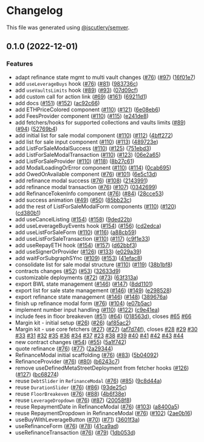 # Changelog

This file was generated using [@jscutlery/semver](https://github.com/jscutlery/semver).

## 0.1.0 (2022-12-01)

### Features

- adapt refinance state mgmt to multi vault changes ([#76](https://github.com/metastreet-labs/metastreet-sdk/issues/76)) ([#97](https://github.com/metastreet-labs/metastreet-sdk/issues/97)) ([16f01e7](https://github.com/metastreet-labs/metastreet-sdk/commit/16f01e7d2dc5b0efc6d1be07c5ce5c38a2db15ae))
- add `useLeverageBuys` hook ([#76](https://github.com/metastreet-labs/metastreet-sdk/issues/76)) ([#81](https://github.com/metastreet-labs/metastreet-sdk/issues/81)) ([983736c](https://github.com/metastreet-labs/metastreet-sdk/commit/983736cdb6e859eafeddbb22fcac4329fcefd8f6))
- add `useVaultsLimits` hook ([#89](https://github.com/metastreet-labs/metastreet-sdk/issues/89)) ([#93](https://github.com/metastreet-labs/metastreet-sdk/issues/93)) ([07d09cf](https://github.com/metastreet-labs/metastreet-sdk/commit/07d09cf70910d0eab194e2873289333dc750314b))
- add custom call for action link ([#69](https://github.com/metastreet-labs/metastreet-sdk/issues/69)) ([#161](https://github.com/metastreet-labs/metastreet-sdk/issues/161)) ([69211d1](https://github.com/metastreet-labs/metastreet-sdk/commit/69211d1a357f9afda816eece23e864c83d0c4613))
- add docs ([#151](https://github.com/metastreet-labs/metastreet-sdk/issues/151)) ([#152](https://github.com/metastreet-labs/metastreet-sdk/issues/152)) ([ac92c66](https://github.com/metastreet-labs/metastreet-sdk/commit/ac92c6679308628d28ea97bb12e18715fd01ce74))
- add ETHPriceColored component ([#110](https://github.com/metastreet-labs/metastreet-sdk/issues/110)) ([#121](https://github.com/metastreet-labs/metastreet-sdk/issues/121)) ([6e08eb6](https://github.com/metastreet-labs/metastreet-sdk/commit/6e08eb64e15c55728b71976a6f9ae8e8242d23d4))
- add FeesProvider component ([#110](https://github.com/metastreet-labs/metastreet-sdk/issues/110)) ([#115](https://github.com/metastreet-labs/metastreet-sdk/issues/115)) ([e241de8](https://github.com/metastreet-labs/metastreet-sdk/commit/e241de8b688526a2fe8ad247087d3d997231bd86))
- add fetchers/hooks for supported collections and vaults limits ([#89](https://github.com/metastreet-labs/metastreet-sdk/issues/89)) ([#94](https://github.com/metastreet-labs/metastreet-sdk/issues/94)) ([52769b4](https://github.com/metastreet-labs/metastreet-sdk/commit/52769b4bc254cd176d42e3055909500670ed686a))
- add initial list for sale modal component ([#110](https://github.com/metastreet-labs/metastreet-sdk/issues/110)) ([#112](https://github.com/metastreet-labs/metastreet-sdk/issues/112)) ([4bff272](https://github.com/metastreet-labs/metastreet-sdk/commit/4bff27221033c59e48dd51471834dac6ad0f1b51))
- add list for sale input component ([#110](https://github.com/metastreet-labs/metastreet-sdk/issues/110)) ([#113](https://github.com/metastreet-labs/metastreet-sdk/issues/113)) ([489723e](https://github.com/metastreet-labs/metastreet-sdk/commit/489723eb381734ab7f61ac87906c6f283dc81523))
- add ListForSaleModalSuccess ([#110](https://github.com/metastreet-labs/metastreet-sdk/issues/110)) ([#125](https://github.com/metastreet-labs/metastreet-sdk/issues/125)) ([751ebd3](https://github.com/metastreet-labs/metastreet-sdk/commit/751ebd3236ae3f62e893b075cec6b217e5ee6214))
- add ListForSaleModalTransaction ([#110](https://github.com/metastreet-labs/metastreet-sdk/issues/110)) ([#123](https://github.com/metastreet-labs/metastreet-sdk/issues/123)) ([06e2a65](https://github.com/metastreet-labs/metastreet-sdk/commit/06e2a65a363edcf8e4008c56904429ea1a7d2527))
- add ListForSaleProvider ([#110](https://github.com/metastreet-labs/metastreet-sdk/issues/110)) ([#118](https://github.com/metastreet-labs/metastreet-sdk/issues/118)) ([8b27c61](https://github.com/metastreet-labs/metastreet-sdk/commit/8b27c6134964806426f32cbdf4c19eb538dc8fb8))
- add ModalLoadingOrError component ([#110](https://github.com/metastreet-labs/metastreet-sdk/issues/110)) ([#114](https://github.com/metastreet-labs/metastreet-sdk/issues/114)) ([0cab695](https://github.com/metastreet-labs/metastreet-sdk/commit/0cab6953bf0690172d576c14e84590f7bc4f0903))
- add OwedOrAvailable component ([#76](https://github.com/metastreet-labs/metastreet-sdk/issues/76)) ([#101](https://github.com/metastreet-labs/metastreet-sdk/issues/101)) ([6e5c13d](https://github.com/metastreet-labs/metastreet-sdk/commit/6e5c13dfe9d98e31fe49897a14a95018798f81e9))
- add refinance modal success ([#76](https://github.com/metastreet-labs/metastreet-sdk/issues/76)) ([#108](https://github.com/metastreet-labs/metastreet-sdk/issues/108)) ([2143991](https://github.com/metastreet-labs/metastreet-sdk/commit/2143991d97eae003794c9188e5ca66126012c72a))
- add refinance modal transaction ([#76](https://github.com/metastreet-labs/metastreet-sdk/issues/76)) ([#107](https://github.com/metastreet-labs/metastreet-sdk/issues/107)) ([0342699](https://github.com/metastreet-labs/metastreet-sdk/commit/0342699a055fea3bdc1fdcdb5a2afb0ea597ecf0))
- add RefinanceTokenInfo component ([#76](https://github.com/metastreet-labs/metastreet-sdk/issues/76)) ([#84](https://github.com/metastreet-labs/metastreet-sdk/issues/84)) ([28cce53](https://github.com/metastreet-labs/metastreet-sdk/commit/28cce534cde53156bcfff3224254a4d91ae27f4e))
- add success animation ([#49](https://github.com/metastreet-labs/metastreet-sdk/issues/49)) ([#50](https://github.com/metastreet-labs/metastreet-sdk/issues/50)) ([85bb23c](https://github.com/metastreet-labs/metastreet-sdk/commit/85bb23c05ba24e89843e8fa171f7315bb389cbcb))
- add the rest of ListForSaleModalForm components ([#110](https://github.com/metastreet-labs/metastreet-sdk/issues/110)) ([#120](https://github.com/metastreet-labs/metastreet-sdk/issues/120)) ([cd380b1](https://github.com/metastreet-labs/metastreet-sdk/commit/cd380b125b1eb1c01ff472fac744d9f1b77ffd6f))
- add useCancelListing ([#154](https://github.com/metastreet-labs/metastreet-sdk/issues/154)) ([#158](https://github.com/metastreet-labs/metastreet-sdk/issues/158)) ([9ded22b](https://github.com/metastreet-labs/metastreet-sdk/commit/9ded22b6f9d164a7ccc09ad119641bb3ead0c36f))
- add useLeverageBuyEvents hook ([#154](https://github.com/metastreet-labs/metastreet-sdk/issues/154)) ([#156](https://github.com/metastreet-labs/metastreet-sdk/issues/156)) ([cd2edca](https://github.com/metastreet-labs/metastreet-sdk/commit/cd2edca0245a8fa541781ae57c43daa4213fb8a5))
- add useListForSaleForm ([#110](https://github.com/metastreet-labs/metastreet-sdk/issues/110)) ([#116](https://github.com/metastreet-labs/metastreet-sdk/issues/116)) ([a88cb59](https://github.com/metastreet-labs/metastreet-sdk/commit/a88cb599d8d5f08264ee9414e30fe1b742289325))
- add useListForSaleTransaction ([#110](https://github.com/metastreet-labs/metastreet-sdk/issues/110)) ([#117](https://github.com/metastreet-labs/metastreet-sdk/issues/117)) ([c9f1e33](https://github.com/metastreet-labs/metastreet-sdk/commit/c9f1e33bafdffbda95e2efdf94ce769f2a341100))
- add useRepayETH hook ([#154](https://github.com/metastreet-labs/metastreet-sdk/issues/154)) ([#157](https://github.com/metastreet-labs/metastreet-sdk/issues/157)) ([d62bbf3](https://github.com/metastreet-labs/metastreet-sdk/commit/d62bbf34b50eb7971bbbdf5d2923fa7ce54b393c))
- add useSignerOrProvider ([#126](https://github.com/metastreet-labs/metastreet-sdk/issues/126)) ([#133](https://github.com/metastreet-labs/metastreet-sdk/issues/133)) ([e029a39](https://github.com/metastreet-labs/metastreet-sdk/commit/e029a3960248c0334f6d361d44d734dbaf98924f))
- add waitForSubgraphSYnc ([#109](https://github.com/metastreet-labs/metastreet-sdk/issues/109)) ([#153](https://github.com/metastreet-labs/metastreet-sdk/issues/153)) ([41efac8](https://github.com/metastreet-labs/metastreet-sdk/commit/41efac8e53f51bcf8b22608af05fa666364bcdf7))
- consolidate list for sale modal structure ([#110](https://github.com/metastreet-labs/metastreet-sdk/issues/110)) ([#119](https://github.com/metastreet-labs/metastreet-sdk/issues/119)) ([38b1bf8](https://github.com/metastreet-labs/metastreet-sdk/commit/38b1bf810b8bd6ae813c3ec2475e7ecf04c56f97))
- contracts changes ([#52](https://github.com/metastreet-labs/metastreet-sdk/issues/52)) ([#53](https://github.com/metastreet-labs/metastreet-sdk/issues/53)) ([32633d9](https://github.com/metastreet-labs/metastreet-sdk/commit/32633d9ba9fff150e28cce168e8d4fdb686bbb1c))
- customizable deployments ([#72](https://github.com/metastreet-labs/metastreet-sdk/issues/72)) ([#73](https://github.com/metastreet-labs/metastreet-sdk/issues/73)) ([63f313a](https://github.com/metastreet-labs/metastreet-sdk/commit/63f313a54d738da4134dc9b6096ae518f51887be))
- export BWL state management ([#146](https://github.com/metastreet-labs/metastreet-sdk/issues/146)) ([#147](https://github.com/metastreet-labs/metastreet-sdk/issues/147)) ([8dd1101](https://github.com/metastreet-labs/metastreet-sdk/commit/8dd11015eca863207b7315cd9291447eda249f41))
- export list for sale state management ([#146](https://github.com/metastreet-labs/metastreet-sdk/issues/146)) ([#149](https://github.com/metastreet-labs/metastreet-sdk/issues/149)) ([e298528](https://github.com/metastreet-labs/metastreet-sdk/commit/e2985281b71be31e5aeeadb357b7bbc26176b41a))
- export refinance state management ([#146](https://github.com/metastreet-labs/metastreet-sdk/issues/146)) ([#148](https://github.com/metastreet-labs/metastreet-sdk/issues/148)) ([389676a](https://github.com/metastreet-labs/metastreet-sdk/commit/389676abe866ec3b97c3104b4912833e6c65077d))
- finish up refinance modal form ([#76](https://github.com/metastreet-labs/metastreet-sdk/issues/76)) ([#104](https://github.com/metastreet-labs/metastreet-sdk/issues/104)) ([e07b5ac](https://github.com/metastreet-labs/metastreet-sdk/commit/e07b5ac0520975d729074315da6a196f3e4a0a2b))
- implement number input handling ([#110](https://github.com/metastreet-labs/metastreet-sdk/issues/110)) ([#122](https://github.com/metastreet-labs/metastreet-sdk/issues/122)) ([c9e41ea](https://github.com/metastreet-labs/metastreet-sdk/commit/c9e41eaf72eaefc2fc10721a964876f1b440812e))
- include fees in floor breakeven ([#51](https://github.com/metastreet-labs/metastreet-sdk/issues/51)) ([#64](https://github.com/metastreet-labs/metastreet-sdk/issues/64)) ([018563d](https://github.com/metastreet-labs/metastreet-sdk/commit/018563ded04f52416fc3b6267139867c64bb8800)), closes [#65](https://github.com/metastreet-labs/metastreet-sdk/issues/65) [#66](https://github.com/metastreet-labs/metastreet-sdk/issues/66)
- Margin kit - initial setup ([#26](https://github.com/metastreet-labs/metastreet-sdk/issues/26)) ([#26](https://github.com/metastreet-labs/metastreet-sdk/issues/26)) ([af85ac2](https://github.com/metastreet-labs/metastreet-sdk/commit/af85ac21cbd5db5da81a7e3e10d25f14a2b37b13))
- Margin kit - use core fetchers ([#27](https://github.com/metastreet-labs/metastreet-sdk/issues/27)) ([#27](https://github.com/metastreet-labs/metastreet-sdk/issues/27)) ([af7d74f](https://github.com/metastreet-labs/metastreet-sdk/commit/af7d74fc1ea4ad51f4347ac899fe4e7acb96ad11)), closes [#28](https://github.com/metastreet-labs/metastreet-sdk/issues/28) [#29](https://github.com/metastreet-labs/metastreet-sdk/issues/29) [#30](https://github.com/metastreet-labs/metastreet-sdk/issues/30) [#33](https://github.com/metastreet-labs/metastreet-sdk/issues/33) [#31](https://github.com/metastreet-labs/metastreet-sdk/issues/31) [#32](https://github.com/metastreet-labs/metastreet-sdk/issues/32) [#35](https://github.com/metastreet-labs/metastreet-sdk/issues/35) [#36](https://github.com/metastreet-labs/metastreet-sdk/issues/36) [#34](https://github.com/metastreet-labs/metastreet-sdk/issues/34) [#37](https://github.com/metastreet-labs/metastreet-sdk/issues/37) [#23](https://github.com/metastreet-labs/metastreet-sdk/issues/23) [#38](https://github.com/metastreet-labs/metastreet-sdk/issues/38) [#39](https://github.com/metastreet-labs/metastreet-sdk/issues/39) [#40](https://github.com/metastreet-labs/metastreet-sdk/issues/40) [#41](https://github.com/metastreet-labs/metastreet-sdk/issues/41) [#42](https://github.com/metastreet-labs/metastreet-sdk/issues/42) [#43](https://github.com/metastreet-labs/metastreet-sdk/issues/43) [#44](https://github.com/metastreet-labs/metastreet-sdk/issues/44)
- new contract changes ([#54](https://github.com/metastreet-labs/metastreet-sdk/issues/54)) ([#55](https://github.com/metastreet-labs/metastreet-sdk/issues/55)) ([5a1f742](https://github.com/metastreet-labs/metastreet-sdk/commit/5a1f7421db334d72fa14d895b41bbb196cc83f86))
- quote refinance ([#76](https://github.com/metastreet-labs/metastreet-sdk/issues/76)) ([#77](https://github.com/metastreet-labs/metastreet-sdk/issues/77)) ([2a29344](https://github.com/metastreet-labs/metastreet-sdk/commit/2a29344223a9fd8914c16f03587aadd31b2e9e21))
- RefinanceModal initial scaffolding ([#76](https://github.com/metastreet-labs/metastreet-sdk/issues/76)) ([#83](https://github.com/metastreet-labs/metastreet-sdk/issues/83)) ([5b04092](https://github.com/metastreet-labs/metastreet-sdk/commit/5b04092bd815c9b31c32908b4119892dd49efef6))
- RefinanceProvider ([#76](https://github.com/metastreet-labs/metastreet-sdk/issues/76)) ([#80](https://github.com/metastreet-labs/metastreet-sdk/issues/80)) ([b6243c7](https://github.com/metastreet-labs/metastreet-sdk/commit/b6243c73f45d2a7d2039e9b50d67a5749b920a24))
- remove useDefinedMetaStreetDeployment from fetcher hooks ([#126](https://github.com/metastreet-labs/metastreet-sdk/issues/126)) ([#127](https://github.com/metastreet-labs/metastreet-sdk/issues/127)) ([bc68274](https://github.com/metastreet-labs/metastreet-sdk/commit/bc68274c81ecd90dd7d7894370789bf55caf732d))
- reuse `DebtSlider` in `RefinanceModal` ([#76](https://github.com/metastreet-labs/metastreet-sdk/issues/76)) ([#85](https://github.com/metastreet-labs/metastreet-sdk/issues/85)) ([9c8d44a](https://github.com/metastreet-labs/metastreet-sdk/commit/9c8d44a4d95dbf1f18ff2826b77e39a2ecfee104))
- reuse `DurationSlider` ([#76](https://github.com/metastreet-labs/metastreet-sdk/issues/76)) ([#86](https://github.com/metastreet-labs/metastreet-sdk/issues/86)) ([93de25c](https://github.com/metastreet-labs/metastreet-sdk/commit/93de25c9094c0dd2d4c9b28ae4b7b19ff6f5bd1a))
- reuse `FloorBreakeven` ([#76](https://github.com/metastreet-labs/metastreet-sdk/issues/76)) ([#88](https://github.com/metastreet-labs/metastreet-sdk/issues/88)) ([4b6f38e](https://github.com/metastreet-labs/metastreet-sdk/commit/4b6f38e2aaadf81ed1680450e6c305969545b1c6))
- reuse `LeverageDropdown` ([#76](https://github.com/metastreet-labs/metastreet-sdk/issues/76)) ([#87](https://github.com/metastreet-labs/metastreet-sdk/issues/87)) ([20058f8](https://github.com/metastreet-labs/metastreet-sdk/commit/20058f83b53992edaf74647f16ce34e2cc1739aa))
- reuse RepaymentDate in RefinanceModal ([#76](https://github.com/metastreet-labs/metastreet-sdk/issues/76)) ([#103](https://github.com/metastreet-labs/metastreet-sdk/issues/103)) ([a8400a5](https://github.com/metastreet-labs/metastreet-sdk/commit/a8400a53142eb21cdb3171e2e1baa5c9a01ee9f7))
- reuse RepaymentDropdown in RefinanceModal ([#76](https://github.com/metastreet-labs/metastreet-sdk/issues/76)) ([#102](https://github.com/metastreet-labs/metastreet-sdk/issues/102)) ([2ae0b16](https://github.com/metastreet-labs/metastreet-sdk/commit/2ae0b16964fafa187ec60cb6b432c8a728067f48))
- useBuyWithLeverageButton ([#70](https://github.com/metastreet-labs/metastreet-sdk/issues/70)) ([#71](https://github.com/metastreet-labs/metastreet-sdk/issues/71)) ([3601f3a](https://github.com/metastreet-labs/metastreet-sdk/commit/3601f3af72be275c7ad77910e71c3a49e1187e76))
- useRefinanceForm ([#76](https://github.com/metastreet-labs/metastreet-sdk/issues/76)) ([#78](https://github.com/metastreet-labs/metastreet-sdk/issues/78)) ([41ca9ad](https://github.com/metastreet-labs/metastreet-sdk/commit/41ca9ad16574db2b8d3130928c0c92600535bf42))
- useRefinanceTransaction ([#76](https://github.com/metastreet-labs/metastreet-sdk/issues/76)) ([#79](https://github.com/metastreet-labs/metastreet-sdk/issues/79)) ([1db053d](https://github.com/metastreet-labs/metastreet-sdk/commit/1db053df83f0860811a7e444ccb8320ac17dc7c5))
